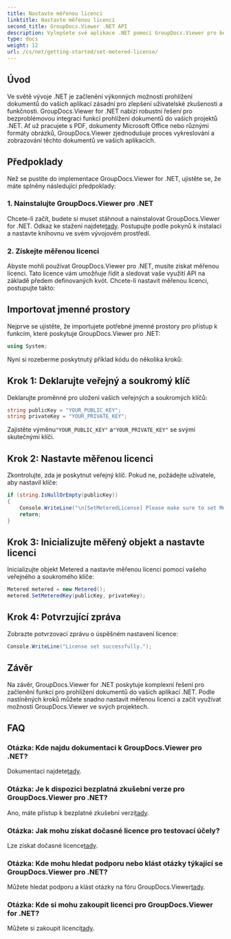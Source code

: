 ```yaml
---
title: Nastavte měřenou licenci
linktitle: Nastavte měřenou licenci
second_title: GroupDocs.Viewer .NET API
description: Vylepšete své aplikace .NET pomocí GroupDocs.Viewer pro bezproblémové prohlížení dokumentů. Snadno integrujte funkce vykreslování dokumentů do svých projektů.
type: docs
weight: 12
url: /cs/net/getting-started/set-metered-license/
---
```

## Úvod
Ve světě vývoje .NET je začlenění výkonných možností prohlížení dokumentů do vašich aplikací zásadní pro zlepšení uživatelské zkušenosti a funkčnosti. GroupDocs.Viewer for .NET nabízí robustní řešení pro bezproblémovou integraci funkcí prohlížení dokumentů do vašich projektů .NET. Ať už pracujete s PDF, dokumenty Microsoft Office nebo různými formáty obrázků, GroupDocs.Viewer zjednodušuje proces vykreslování a zobrazování těchto dokumentů ve vašich aplikacích.
## Předpoklady
Než se pustíte do implementace GroupDocs.Viewer for .NET, ujistěte se, že máte splněny následující předpoklady:
### 1. Nainstalujte GroupDocs.Viewer pro .NET
 Chcete-li začít, budete si muset stáhnout a nainstalovat GroupDocs.Viewer for .NET. Odkaz ke stažení najdete[tady](https://releases.groupdocs.com/viewer/net/). Postupujte podle pokynů k instalaci a nastavte knihovnu ve svém vývojovém prostředí.
### 2. Získejte měřenou licenci
Abyste mohli používat GroupDocs.Viewer pro .NET, musíte získat měřenou licenci. Tato licence vám umožňuje řídit a sledovat vaše využití API na základě předem definovaných kvót. Chcete-li nastavit měřenou licenci, postupujte takto:

## Importovat jmenné prostory
Nejprve se ujistěte, že importujete potřebné jmenné prostory pro přístup k funkcím, které poskytuje GroupDocs.Viewer pro .NET:
```csharp
using System;
```

Nyní si rozeberme poskytnutý příklad kódu do několika kroků:
## Krok 1: Deklarujte veřejný a soukromý klíč
Deklarujte proměnné pro uložení vašich veřejných a soukromých klíčů:
```csharp
string publicKey = "YOUR_PUBLIC_KEY";
string privateKey = "YOUR_PRIVATE_KEY";
```
 Zajistěte výměnu`"YOUR_PUBLIC_KEY"` a`"YOUR_PRIVATE_KEY"` se svými skutečnými klíči.
## Krok 2: Nastavte měřenou licenci
Zkontrolujte, zda je poskytnut veřejný klíč. Pokud ne, požádejte uživatele, aby nastavil klíče:
```csharp
if (string.IsNullOrEmpty(publicKey))
{
    Console.WriteLine("\n[SetMeteredLicense] Please make sure to set Metered keys. Learn more at https://purchase.groupdocs.com/faqs/licensing/metered.");
    return;
}
```
## Krok 3: Inicializujte měřený objekt a nastavte licenci
Inicializujte objekt Metered a nastavte měřenou licenci pomocí vašeho veřejného a soukromého klíče:
```csharp
Metered metered = new Metered();
metered.SetMeteredKey(publicKey, privateKey);
```
## Krok 4: Potvrzující zpráva
Zobrazte potvrzovací zprávu o úspěšném nastavení licence:
```csharp
Console.WriteLine("License set successfully.");
```

## Závěr
Na závěr, GroupDocs.Viewer for .NET poskytuje komplexní řešení pro začlenění funkcí pro prohlížení dokumentů do vašich aplikací .NET. Podle nastíněných kroků můžete snadno nastavit měřenou licenci a začít využívat možnosti GroupDocs.Viewer ve svých projektech.
## FAQ
### Otázka: Kde najdu dokumentaci k GroupDocs.Viewer pro .NET?
 Dokumentaci najdete[tady](https://reference.groupdocs.com/viewer/net/).
### Otázka: Je k dispozici bezplatná zkušební verze pro GroupDocs.Viewer pro .NET?
 Ano, máte přístup k bezplatné zkušební verzi[tady](https://releases.groupdocs.com/).
### Otázka: Jak mohu získat dočasné licence pro testovací účely?
 Lze získat dočasné licence[tady](https://purchase.groupdocs.com/temporary-license/).
### Otázka: Kde mohu hledat podporu nebo klást otázky týkající se GroupDocs.Viewer pro .NET?
 Můžete hledat podporu a klást otázky na fóru GroupDocs.Viewer[tady](https://forum.groupdocs.com/c/viewer/9).
### Otázka: Kde si mohu zakoupit licenci pro GroupDocs.Viewer for .NET?
 Můžete si zakoupit licenci[tady](https://purchase.groupdocs.com/buy).